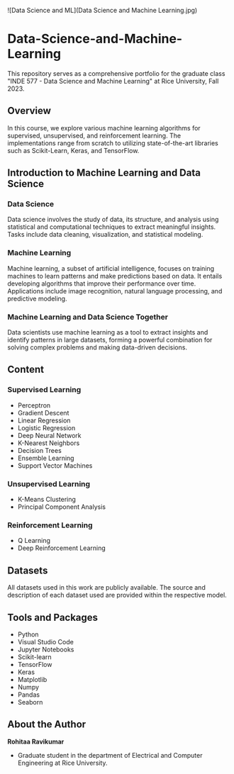 ![Data Science and ML](Data Science and Machine Learning.jpg)

# Data-Science-and-Machine-Learning

This repository serves as a comprehensive portfolio for the graduate class "INDE 577 - Data Science and Machine Learning" at Rice University, Fall 2023.

## Overview

In this course, we explore various machine learning algorithms for supervised, unsupervised, and reinforcement learning. The implementations range from scratch to utilizing state-of-the-art libraries such as Scikit-Learn, Keras, and TensorFlow.

## Introduction to Machine Learning and Data Science

### Data Science
Data science involves the study of data, its structure, and analysis using statistical and computational techniques to extract meaningful insights. Tasks include data cleaning, visualization, and statistical modeling.

### Machine Learning
Machine learning, a subset of artificial intelligence, focuses on training machines to learn patterns and make predictions based on data. It entails developing algorithms that improve their performance over time. Applications include image recognition, natural language processing, and predictive modeling.

### Machine Learning and Data Science Together
Data scientists use machine learning as a tool to extract insights and identify patterns in large datasets, forming a powerful combination for solving complex problems and making data-driven decisions.

## Content

### Supervised Learning

- Perceptron
- Gradient Descent
- Linear Regression
- Logistic Regression
- Deep Neural Network
- K-Nearest Neighbors
- Decision Trees
- Ensemble Learning 
- Support Vector Machines

### Unsupervised Learning

- K-Means Clustering
- Principal Component Analysis

### Reinforcement Learning

- Q Learning
- Deep Reinforcement Learning

## Datasets

All datasets used in this work are publicly available. The source and description of each dataset used are provided within the respective model.

## Tools and Packages

- Python
- Visual Studio Code
- Jupyter Notebooks
- Scikit-learn
- TensorFlow
- Keras
- Matplotlib
- Numpy
- Pandas
- Seaborn

## About the Author

**Rohitaa Ravikumar**
- Graduate student in the department of Electrical and Computer Engineering at Rice University.
